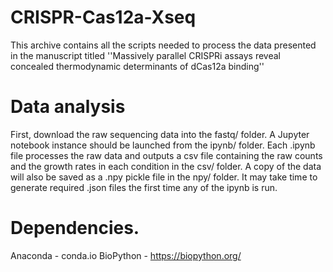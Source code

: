 # CRISPR-Cas12a-Xseq
This archive contains all the scripts needed to process the data presented in the manuscript titled ''Massively parallel CRISPRi assays reveal concealed thermodynamic determinants of dCas12a binding''

# Data analysis
First, download the raw sequencing data into the fastq/ folder.
A Jupyter notebook instance should be launched from the ipynb/ folder.
Each .ipynb file processes the raw data and outputs a csv file containing the raw counts and the growth rates in each condition in the csv/ folder.
A copy of the data will also be saved as a .npy pickle file in the npy/ folder.
It may take time to generate required .json files the first time any of the ipynb is run.

# Dependencies.
Anaconda - conda.io
BioPython - https://biopython.org/

